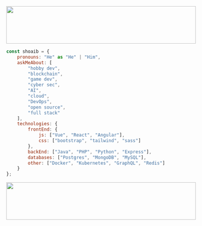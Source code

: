 <img src="https://i.imgur.com/dBaSKWF.gif" height="100" width="100%">

```javascript
const shoaib = {
    pronouns: "He" as "He" | "Him",
    askMeAbout: [
        "hobby dev", 
        "blockchain", 
        "game dev", 
        "cyber sec", 
        "AI", 
        "cloud", 
        "DevOps", 
        "open source", 
        "full stack"
    ],
    technologies: {
        frontEnd: {
            js: ["Vue", "React", "Angular"],
            css: ["bootstrap", "tailwind", "sass"]
        },
        backEnd: ["Java", "PHP", "Python", "Express"],
        databases: ["Postgres", "MongoDB", "MySQL"],
        other: ["Docker", "Kubernetes", "GraphQL", "Redis"]
    }
};
```
<img src="https://i.imgur.com/dBaSKWF.gif" height="100" width="100%"/>





  


